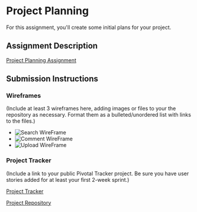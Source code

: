 # Project Planning
For this assignment, you'll create some initial plans for your project.

## Assignment Description
[Project Planning Assignment](https://education.launchcode.org/liftoff/assignments/planning/)

## Submission Instructions

### Wireframes

(Include at least 3 wireframes here, adding images or files to your the repository as necessary. Format them as a bulleted/unordered list with links to the files.)

* ![Search WireFrame](file:///C:/Users/Fidget's%20Pass/Downloads/IMG_20180728_222332721.jpg)
* ![Comment WireFrame](IMG_20180728_222351233~2.jpg)
* ![Upload WireFrame](IMG_20180728_222344677~3.jpg)

### Project Tracker

(Include a link to your public Pivotal Tracker project. Be sure you have user stories added for at least your first 2-week sprint.)

[Project Tracker](https://github.com/PhilosopherKing/philosophy/projects/1)

[Project Repository](https://github.com/PhilosopherKing/philosophy)
